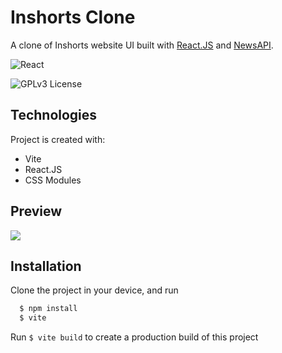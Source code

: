 # Inshorts Clone 

A clone of Inshorts website UI built with [React.JS](https://reactjs.org/) and [NewsAPI](https://newsapi.org/).


![React](https://img.shields.io/badge/React-17-blue?style=flat&logo=react)

![GPLv3 License](https://img.shields.io/badge/Vite-js-purple?style=flat&logo=vite)



## Technologies

Project is created with:
* Vite
* React.JS
* CSS Modules


## Preview

![](https://raw.githubusercontent.com/rhythmsaha/inshorts-clone/main/Screenshot%20(27).png)
## Installation

Clone the project in your device, and run

```bash
  $ npm install
  $ vite
```

Run `$ vite build` to create a production build of this project

